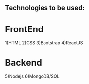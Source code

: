 ## ﻿Technologies to be used:
# FrontEnd 
1)HTML
2)CSS
3)Bootstrap
4)ReactJS
# Backend
5)Nodejs
6)MongoDB/SQL
